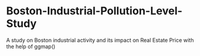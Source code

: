 # Boston-Industrial-Pollution-Level-Study
A study on Boston industrial activity and its impact on Real Estate Price with the help of ggmap()
